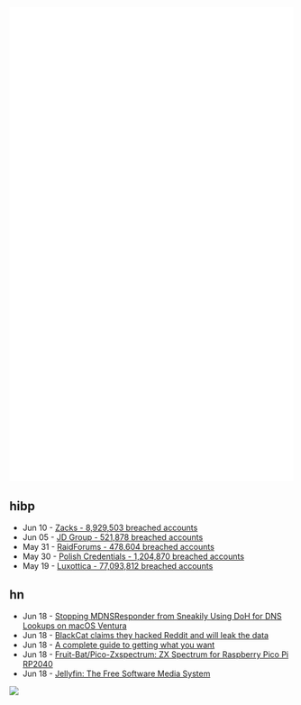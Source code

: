 ![Metrics](https://raw.githubusercontent.com/phixion/phixion/master/metrics.svg)

## hibp

<!--
for https://github.com/phixion/phixion/blob/main/.github/workflows/feeds.yml
-->
<!--START_SECTION:haveibeenpwnd-->
- Jun 10 - [Zacks - 8,929,503 breached accounts](https://haveibeenpwned.com/PwnedWebsites#Zacks)
- Jun 05 - [JD Group - 521,878 breached accounts](https://haveibeenpwned.com/PwnedWebsites#JDGroup)
- May 31 - [RaidForums - 478,604 breached accounts](https://haveibeenpwned.com/PwnedWebsites#RaidForums)
- May 30 - [Polish Credentials - 1,204,870 breached accounts](https://haveibeenpwned.com/PwnedWebsites#PolishCredentials)
- May 19 - [Luxottica - 77,093,812 breached accounts](https://haveibeenpwned.com/PwnedWebsites#Luxottica)
<!--END_SECTION:haveibeenpwnd-->

## hn

<!--
for https://github.com/phixion/phixion/blob/main/.github/workflows/feeds.yml
-->
<!--START_SECTION:hn-->
- Jun 18 - [Stopping MDNSResponder from Sneakily Using DoH for DNS Lookups on macOS Ventura](https://fincham.dreamwidth.org/669.html)
- Jun 18 - [BlackCat claims they hacked Reddit and will leak the data](https://www.databreaches.net/blackcat-claims-they-hacked-reddit-and-will-leak-the-data/)
- Jun 18 - [A complete guide to getting what you want](https://www.raptitude.com/2018/06/getting-what-you-want/)
- Jun 18 - [Fruit-Bat/Pico-Zxspectrum: ZX Spectrum for Raspberry Pico Pi RP2040](https://github.com/fruit-bat/pico-zxspectrum)
- Jun 18 - [Jellyfin: The Free Software Media System](https://github.com/jellyfin/jellyfin)
<!--END_SECTION:hn-->

<!--
for https://yhype.me
-->
![](https://hit.yhype.me/github/profile?user_id=13013670)
